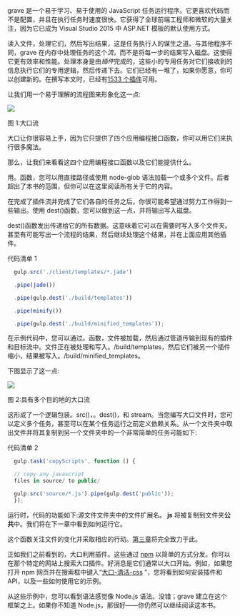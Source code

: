 grave 是一个易于学习、易于使用的 JavaScript 任务运行程序。它更喜欢代码而不是配置，并且在执行任务时速度很快。它获得了全球前端工程师和微软的大量关注，因为它已成为 Visual Studio 2015 中 ASP.NET 模板的默认使用方式。

读入文件，处理它们，然后写出结果，这是任务执行人的谋生之道。与其他程序不同，grave 在内存中处理任务的这个*流*，而不是将每一步的结果写入磁盘。这使得它更有效率和性能。处理本身是由*插件*完成的，这些小的专用任务对它们接收到的信息执行它们的专用逻辑，然后传递下去。它们已经有一堆了，如果你愿意，你可以创建新的。在撰写本文时，已经有[1533 个插件](http://gulpjs.com/plugins/)可用。

让我们用一个易于理解的流程图来形象化这一点:

![](../images/00003.jpeg)

图 1:大口流

大口让你很容易上手，因为它只提供了四个应用编程接口函数，你可以用它们来执行很多魔法。

那么，让我们来看看这四个应用编程接口函数以及它们能提供什么。

用。函数，您可以用直接路径或使用 node-glob 语法加载一个或多个文件。后者超出了本书的范围，但你可以在这里阅读所有关于它的内容。

在完成了插件流并完成了它们各自的任务之后，你很可能希望通过努力工作得到一些输出。使用 dest()函数，您可以做到这一点，并将输出写入磁盘。

dest()函数发出传递给它的所有数据。这意味着它可以在需要时写入多个文件夹。甚至有可能写出一个流程的结果，然后继续处理这个结果，并在上面应用其他插件。

代码清单 1

```js
  gulp.src('./client/templates/*.jade')

  .pipe(jade())

  .pipe(gulp.dest('./build/templates'))

  .pipe(minify())

  .pipe(gulp.dest('./build/minified_templates'));

```

在示例代码中，您可以通过。函数，文件被加载，然后通过管道传输到现有的插件和目标流中。文件正在被处理和写入。/build/templates，然后它们被另一个插件缩小，结果被写入。/build/minified_templates。

下图显示了这一点:

![](../images/00004.jpeg)

图 2:具有多个目的地的大口流

这形成了一个逻辑包装。src()，。dest()，和 stream。当您编写大口文件时，您可以定义多个任务，甚至可以在某个任务运行之前定义依赖关系。从一个文件夹中取出文件并将其复制到另一个文件夹中的一个非常简单的任务可能如下:

代码清单 2

```js
  gulp.task('copyScripts', function () {

  // copy any javascript
  files in source/ to public/

  gulp.src('source/*.js').pipe(gulp.dest('public'));
  });

```

运行时，代码的功能如下:源文件文件夹中的文件扩展名。 **js** 将被复制到文件夹**公共**中。我们将在下一章中看到如何运行它。

这个函数关注文件的变化并采取相应的行动。[第三章](3.html#_Chapter_3_Watching)将完全致力于此。

正如我们之前看到的，大口利用插件。这些通过 [npm](https://www.npmjs.com/) 以简单的方式分发。你可以在那个特定的网站上搜索大口插件。好消息是它们通常以大口开始。例如，如果您打开 npm 网页并在搜索框中键入“[大口-清洁-css](https://www.npmjs.com/search?q=gulp-clean-css) ”，您将看到如何安装插件和 API，以及一些如何使用它的示例。

从这些示例中，您可以看到语法感觉像 Node.js 语法。没错；grave 建立在这个框架之上。如果你不知道 Node.js，那很好——你仍然可以继续阅读这本书。